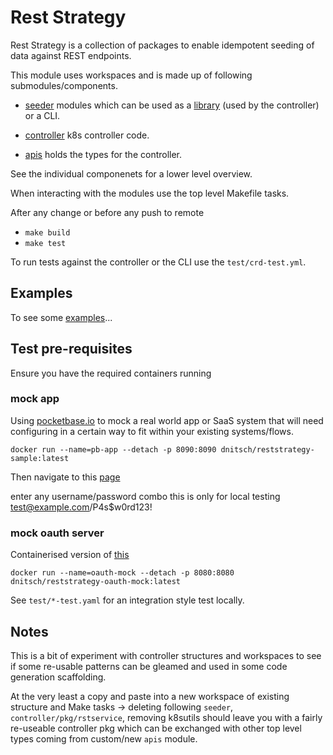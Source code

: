 # Rest Strategy

Rest Strategy is a collection of packages to enable idempotent seeding of data against REST endpoints.

This module uses workspaces and is made up of following submodules/components.

- [seeder](./seeder/README.md) modules which can be used as a [library](https://pkg.go.dev/github.com/dnitsch/reststrategy/seeder) (used by the controller) or a CLI.

- [controller](./controller/README.md) k8s controller code.

- [apis](./apis/README.md) holds the types for the controller.

See the individual componenets for a lower level overview.

When interacting with the modules use the top level Makefile tasks.

After any change or before any push to remote

 - `make build`
 - `make test`

To run tests against the controller or the CLI use the `test/crd-test.yml`. 

## Examples

To see some [examples](./docs/example.md)...

## Test pre-requisites

Ensure you have the required containers running

### mock app

Using [pocketbase.io](https://pocketbase.io/) to mock a real world app or SaaS system that will need configuring in a certain way to fit within your existing systems/flows.

`docker run --name=pb-app --detach -p 8090:8090 dnitsch/reststrategy-sample:latest`

Then navigate to this [page](http://127.0.0.1:8090/_/?installer#)

enter any username/password combo this is only for local testing
test@example.com/P4s$w0rd123!

<!-- `minikube service pocketbase -n testapp --url` -->
<!-- if you are running in Minikube and testing from the outside -->

### mock oauth server

Containerised version of [this](https://github.com/axa-group/oauth2-mock-server)

`docker run --name=oauth-mock --detach -p 8080:8080 dnitsch/reststrategy-oauth-mock:latest`

See `test/*-test.yaml` for an integration style test locally.

## Notes

This is a bit of experiment with controller structures and workspaces to see if some re-usable patterns can be gleamed and used in some code generation scaffolding.

At the very least a copy and paste into a new workspace of existing structure and Make tasks -> deleting following `seeder`, `controller/pkg/rstservice`, removing k8sutils should leave you with a fairly re-useable controller pkg which can be exchanged with other top level types coming from custom/new `apis` module.
